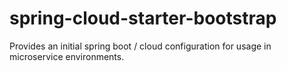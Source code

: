 # spring-cloud-starter-bootstrap
Provides an initial spring boot / cloud configuration for usage in microservice environments.
